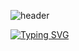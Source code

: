 ![header](https://capsule-render.vercel.app/api?type=waving&color=gradient&customColorList=10,11&height=300&section=header&text=yakcom&fontSize=80&fontAlignY=35&descAlignY=55&animation=fadeIn&desc=Ilya%20Miller&fontColor=c9d1d9)

[![Typing SVG](https://readme-typing-svg.herokuapp.com?color=%2336BCF7&lines=Welcome+to+my+GitHub+profile)](https://git.io/typing-svg)


